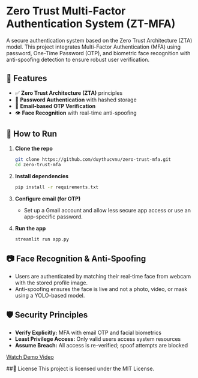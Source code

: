 # Zero Trust Multi-Factor Authentication System (ZT-MFA)

A secure authentication system based on the Zero Trust Architecture (ZTA) model. This project integrates Multi-Factor Authentication (MFA) using password, One-Time Password (OTP), and biometric face recognition with anti-spoofing detection to ensure robust user verification.

## 🔐 Features

- ✅ **Zero Trust Architecture (ZTA)** principles
- 🔑 **Password Authentication** with hashed storage
- 📧 **Email-based OTP Verification**
- 👁️ **Face Recognition** with real-time anti-spoofing

## 🚀 How to Run

1. **Clone the repo**
   ```bash
   git clone https://github.com/duythucvnu/zero-trust-mfa.git
   cd zero-trust-mfa
   ```

2. **Install dependencies**
   ```bash
   pip install -r requirements.txt
   ```

3. **Configure email (for OTP)**
   - Set up a Gmail account and allow less secure app access or use an app-specific password.

4. **Run the app**
   ```bash
   streamlit run app.py
   ```

## 📷 Face Recognition & Anti-Spoofing

- Users are authenticated by matching their real-time face from webcam with the stored profile image.
- Anti-spoofing ensures the face is live and not a photo, video, or mask using a YOLO-based model.

## 🛡️ Security Principles

- **Verify Explicitly:** MFA with email OTP and facial biometrics
- **Least Privilege Access:** Only valid users access system resources
- **Assume Breach:** All access is re-verified; spoof attempts are blocked

[Watch Demo Video](assets/data/Demo.mp4)

##📄 License
This project is licensed under the MIT License.
